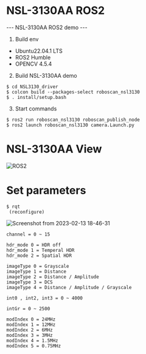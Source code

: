 # NSL-3130AA ROS2
--- NSL-3130AA ROS2 demo ---

1. Build env
 - Ubuntu22.04.1 LTS
 - ROS2 Humble
 - OPENCV 4.5.4
 
 
2. Build NSL-3130AA demo
```
$ cd NSL3130_driver
$ colcon build --packages-select roboscan_nsl3130
$ . install/setup.bash
```
 
3. Start commands
```
$ ros2 run roboscan_nsl3130 roboscan_publish_node
$ ros2 launch roboscan_nsl3130 camera.Launch.py
```

# NSL-3130AA View


  ![ROS2](https://user-images.githubusercontent.com/106071093/218378867-6792ac7b-4b2f-4227-9fa3-ef833f0fc784.png)


# Set parameters
```
$ rqt
 (reconfigure)
```

![Screenshot from 2023-02-13 18-46-31](https://user-images.githubusercontent.com/106071093/218613496-e878af97-b103-4368-9c86-56e3085642bc.png)

```
channel = 0 ~ 15

hdr_mode 0 = HDR off
hdr_mode 1 = Temperal HDR
hdr_mode 2 = Spatial HDR

imageType 0 = Grayscale 
imageType 1 = Distance 
imageType 2 = Distance / Amplitude
imageType 3 = DCS
imageType 4 = Distance / Amplitude / Grayscale

int0 , int2, int3 = 0 ~ 4000

intGr = 0 ~ 2500

modIndex 0 = 24MHz
modIndex 1 = 12MHz
modIndex 2 = 6MHz
modIndex 3 = 3MHz
modIndex 4 = 1.5MHz
modIndex 5 = 0.75MHz
```

 



 
 
 
